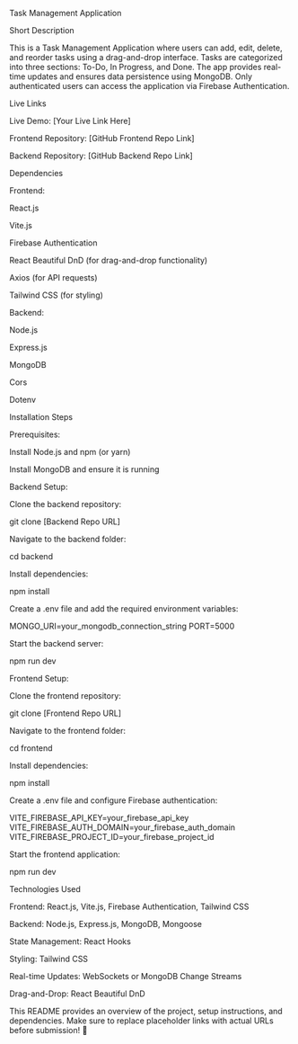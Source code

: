 Task Management Application

Short Description

This is a Task Management Application where users can add, edit, delete, and reorder tasks using a drag-and-drop interface. Tasks are categorized into three sections: To-Do, In Progress, and Done. The app provides real-time updates and ensures data persistence using MongoDB. Only authenticated users can access the application via Firebase Authentication.

Live Links

Live Demo: [Your Live Link Here]

Frontend Repository: [GitHub Frontend Repo Link]

Backend Repository: [GitHub Backend Repo Link]

Dependencies

Frontend:

React.js

Vite.js

Firebase Authentication

React Beautiful DnD (for drag-and-drop functionality)

Axios (for API requests)

Tailwind CSS (for styling)

Backend:

Node.js

Express.js

MongoDB

Cors

Dotenv

Installation Steps

Prerequisites:

Install Node.js and npm (or yarn)

Install MongoDB and ensure it is running

Backend Setup:

Clone the backend repository:

git clone [Backend Repo URL]

Navigate to the backend folder:

cd backend

Install dependencies:

npm install

Create a .env file and add the required environment variables:

MONGO_URI=your_mongodb_connection_string
PORT=5000

Start the backend server:

npm run dev

Frontend Setup:

Clone the frontend repository:

git clone [Frontend Repo URL]

Navigate to the frontend folder:

cd frontend

Install dependencies:

npm install

Create a .env file and configure Firebase authentication:

VITE_FIREBASE_API_KEY=your_firebase_api_key
VITE_FIREBASE_AUTH_DOMAIN=your_firebase_auth_domain
VITE_FIREBASE_PROJECT_ID=your_firebase_project_id

Start the frontend application:

npm run dev

Technologies Used

Frontend: React.js, Vite.js, Firebase Authentication, Tailwind CSS

Backend: Node.js, Express.js, MongoDB, Mongoose

State Management: React Hooks

Styling: Tailwind CSS

Real-time Updates: WebSockets or MongoDB Change Streams

Drag-and-Drop: React Beautiful DnD

This README provides an overview of the project, setup instructions, and dependencies. Make sure to replace placeholder links with actual URLs before submission! 🚀